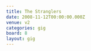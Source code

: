 ```yaml
---
title: The Stranglers
date: 2008-11-12T00:00:00.000Z
venue: v2
categories: gig
board: 8
layout: gig
---
```

